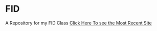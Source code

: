 # FID
A Repository for my FID Class
[Click Here To see the Most Recent Site](https://yang0s.github.io/FID/Projects/website4/index.html)
